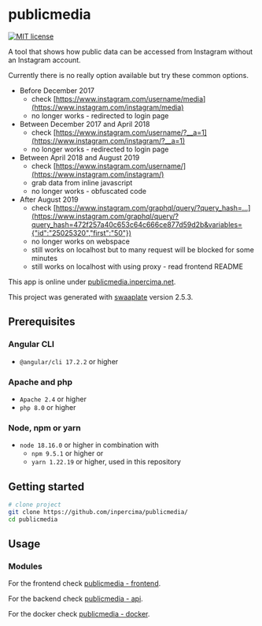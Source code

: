 # publicmedia

[![MIT license](https://img.shields.io/badge/license-MIT-blue.svg)](./LICENSE.md)

A tool that shows how public data can be accessed from Instagram without an Instagram account.

Currently there is no really option available but try these common options.

* Before December 2017
  * check [https://www.instagram.com/username/media](https://www.instagram.com/instagram/media)
  * no longer works - redirected to login page
* Between December 2017 and April 2018
  * check [https://www.instagram.com/username/?__a=1](https://www.instagram.com/instagram/?__a=1)
  * no longer works - redirected to login page
* Between April 2018 and August 2019
  * check [https://www.instagram.com/username/](https://www.instagram.com/instagram/)
  * grab data from inline javascript
  * no longer works - obfuscated code
* After August 2019
  * check [https://www.instagram.com/graphql/query/?query_hash=...](https://www.instagram.com/graphql/query/?query_hash=472f257a40c653c64c666ce877d59d2b&variables={"id":"25025320","first":"50"})
  * no longer works on webspace
  * still works on localhost but to many request will be blocked for some minutes
  * still works on localhost with using proxy - read frontend README

This app is online under [publicmedia.inpercima.net](http://publicmedia.inpercima.net).

This project was generated with [swaaplate](https://github.com/inpercima/swaaplate) version 2.5.3.

## Prerequisites

### Angular CLI

* `@angular/cli 17.2.2` or higher

### Apache and php

* `Apache 2.4` or higher
* `php 8.0` or higher

### Node, npm or yarn

* `node 18.16.0` or higher in combination with
  * `npm 9.5.1` or higher or
  * `yarn 1.22.19` or higher, used in this repository

## Getting started

```bash
# clone project
git clone https://github.com/inpercima/publicmedia/
cd publicmedia
```

## Usage

### Modules

For the frontend check [publicmedia - frontend](./frontend).

For the backend check [publicmedia - api](./api).

For the docker check [publicmedia - docker](./README_docker.md).
